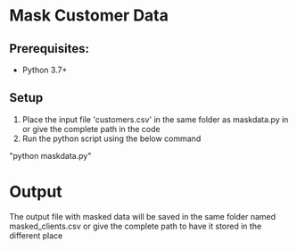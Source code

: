 # Mask Customer Data

## Prerequisites:

- Python 3.7+

## Setup

1. Place the input file 'customers.csv' in the same folder as maskdata.py in or give the complete path in the code
2. Run the python script using the below command

"python maskdata.py"

# Output
The output file with masked data will be saved in the same folder named masked_clients.csv or give the complete path to have it stored in the different place 
